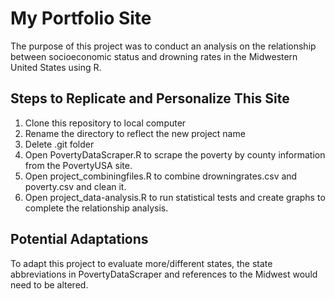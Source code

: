 # My Portfolio Site #
The purpose of this project was to conduct an analysis on the relationship between socioeconomic status and drowning rates in the Midwestern United States using R. 

## Steps to Replicate and Personalize This Site ##
1. Clone this repository to local computer
2. Rename the directory to reflect the new project name
3. Delete .git folder
4. Open PovertyDataScraper.R to scrape the poverty by county information from the PovertyUSA site.
5. Open project_combiningfiles.R to combine drowningrates.csv and poverty.csv and clean it.
6. Open project_data-analysis.R to run statistical tests and create graphs to complete the relationship analysis.

## Potential Adaptations ##
To adapt this project to evaluate more/different states, the state abbreviations in PovertyDataScraper and references to the Midwest would need to be altered.